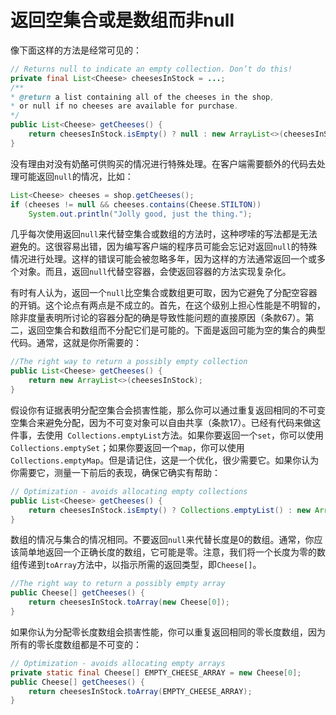 # 返回空集合或是数组而非null

像下面这样的方法是经常可见的：

```java
// Returns null to indicate an empty collection. Don’t do this!
private final List<Cheese> cheesesInStock = ...;
/**
* @return a list containing all of the cheeses in the shop,
* or null if no cheeses are available for purchase.
*/
public List<Cheese> getCheeses() {
	return cheesesInStock.isEmpty() ? null : new ArrayList<>(cheesesInStock);
}
```

没有理由对没有奶酪可供购买的情况进行特殊处理。在客户端需要额外的代码去处理可能返回`null`的情况，比如：

```java
List<Cheese> cheeses = shop.getCheeses();
if (cheeses != null && cheeses.contains(Cheese.STILTON))
	System.out.println("Jolly good, just the thing.");
```

几乎每次使用返回`null`来代替空集合或数组的方法时，这种啰嗦的写法都是无法避免的。这很容易出错，因为编写客户端的程序员可能会忘记对返回`null`的特殊情况进行处理。这样的错误可能会被忽略多年，因为这样的方法通常返回一个或多个对象。而且，返回`null`代替空容器，会使返回容器的方法实现复杂化。

有时有人认为，返回一个`null`比空集合或数组更可取，因为它避免了分配空容器的开销。这个论点有两点是不成立的。首先，在这个级别上担心性能是不明智的，除非度量表明所讨论的容器分配的确是导致性能问题的直接原因（条款67）。第二，返回空集合和数组而不分配它们是可能的。下面是返回可能为空的集合的典型代码。通常，这就是你所需要的：

```java
//The right way to return a possibly empty collection
public List<Cheese> getCheeses() {
	return new ArrayList<>(cheesesInStock);
}
```

假设你有证据表明分配空集合会损害性能，那么你可以通过重复返回相同的不可变空集合来避免分配，因为不可变对象可以自由共享（条款17）。已经有代码来做这件事，去使用` Collections.emptyList`方法。如果你要返回一个`set`，你可以使用`Collections.emptySet`；如果你要返回一个`map`，你可以使用`Collections.emptyMap`。但是请记住，这是一个优化，很少需要它。如果你认为你需要它，测量一下前后的表现，确保它确实有帮助：

```java
// Optimization - avoids allocating empty collections
public List<Cheese> getCheeses() {
	return cheesesInStock.isEmpty() ? Collections.emptyList() : new ArrayList<>(cheesesInStock);
}
```

数组的情况与集合的情况相同。不要返回`null`来代替长度是0的数组。通常，你应该简单地返回一个正确长度的数组，它可能是零。注意，我们将一个长度为零的数组传递到`toArray`方法中，以指示所需的返回类型，即`Cheese[]`。

```java
//The right way to return a possibly empty array
public Cheese[] getCheeses() {
	return cheesesInStock.toArray(new Cheese[0]);
}
```

如果你认为分配零长度数组会损害性能，你可以重复返回相同的零长度数组，因为所有的零长度数组都是不可变的：

```java
// Optimization - avoids allocating empty arrays
private static final Cheese[] EMPTY_CHEESE_ARRAY = new Cheese[0];
public Cheese[] getCheeses() {
	return cheesesInStock.toArray(EMPTY_CHEESE_ARRAY);
}
```



